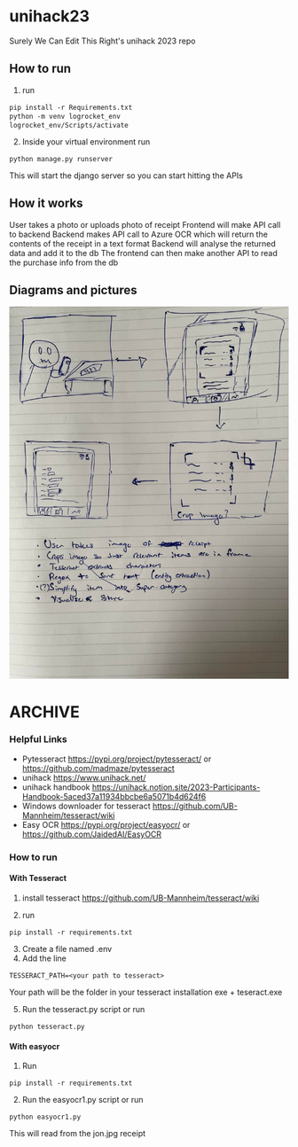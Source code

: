 # unihack23

Surely We Can Edit This Right's unihack 2023 repo

## How to run

1. run

```
pip install -r Requirements.txt
python -m venv logrocket_env
logrocket_env/Scripts/activate
```

2. Inside your virtual environment run

```
python manage.py runserver
```

This will start the django server so you can start hitting the APIs

## How it works

User takes a photo or uploads photo of receipt
Frontend will make API call to backend
Backend makes API call to Azure OCR which will return the contents of the receipt in a text format
Backend will analyse the returned data and add it to the db
The frontend can then make another API to read the purchase info from the db

## Diagrams and pictures

![Alt text](/storyboard.jpg?raw=true "Title")

# ARCHIVE

### Helpful Links

- Pytesseract https://pypi.org/project/pytesseract/ or https://github.com/madmaze/pytesseract
- unihack https://www.unihack.net/
- unihack handbook https://unihack.notion.site/2023-Participants-Handbook-5aced37a11934bbcbe6a5071b4d624f6
- Windows downloader for tesseract https://github.com/UB-Mannheim/tesseract/wiki
- Easy OCR https://pypi.org/project/easyocr/ or https://github.com/JaidedAI/EasyOCR

### How to run

#### With Tesseract

1. install tesseract https://github.com/UB-Mannheim/tesseract/wiki

2. run

```
pip install -r requirements.txt
```

3. Create a file named .env
4. Add the line

```
TESSERACT_PATH=<your path to tesseract>
```

Your path will be the folder in your tesseract installation exe + teseract.exe

5. Run the tesseract.py script or run

```
python tesseract.py
```

#### With easyocr

1. Run

```
pip install -r requirements.txt
```

2. Run the easyocr1.py script or run

```
python easyocr1.py
```

This will read from the jon.jpg receipt

